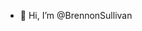 - 👋 Hi, I’m @BrennonSullivan


<!---
BrennonSullivan/BrennonSullivan is a ✨ special ✨ repository because its `README.md` (this file) appears on your GitHub profile.
You can click the Preview link to take a look at your changes.
--->
